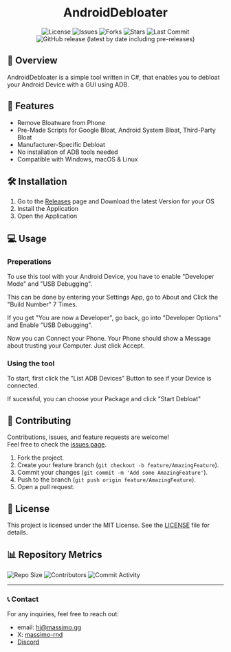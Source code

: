 <div align="center">

# AndroidDebloater

![License](https://img.shields.io/github/license/massimo-rnd/AndroidDebloater)
![Issues](https://img.shields.io/github/issues/massimo-rnd/AndroidDebloater)
![Forks](https://img.shields.io/github/forks/massimo-rnd/AndroidDebloater)
![Stars](https://img.shields.io/github/stars/massimo-rnd/AndroidDebloater)
![Last Commit](https://img.shields.io/github/last-commit/massimo-rnd/AndroidDebloater)
![GitHub release (latest by date including pre-releases)](https://img.shields.io/github/v/release/massimo-rnd/AndroidDebloater?include_prereleases)

</div>

## 🚀 Overview

AndroidDebloater is a simple tool written in C#, that enables you to debloat your Android Device with a GUI using ADB.

## 🎯 Features

- Remove Bloatware from Phone
- Pre-Made Scripts for Google Bloat, Android System Bloat, Third-Party Bloat
- Manufacturer-Specific Debloat
- No installation of ADB tools needed
- Compatible with Windows, macOS & Linux

## 🛠️ Installation

1. Go to the [Releases](https://github.com/massimo-rnd/AndroidDebloater/releases/latest) page and Download the latest Version for your OS
2. Install the Application
3. Open the Application

## 💻 Usage

### Preperations
To use this tool with your Android Device, you have to enable "Developer Mode" and "USB Debugging".

This can be done by entering your Settings App, go to About and Click the "Build Number" 7 Times.

If you get "You are now a Developer", go back, go into "Developer Options" and Enable "USB Debugging".

Now you can Connect your Phone. Your Phone should show a Message about trusting your Computer. Just click Accept.

### Using the tool
To start, first click the "List ADB Devices" Button to see if your Device is connected.

If sucessful, you can choose your Package and click "Start Debloat"

## 🤝 Contributing

Contributions, issues, and feature requests are welcome!  
Feel free to check the [issues page](https://github.com/massimo-rnd/AndroidDebloater/issues).

1. Fork the project.
2. Create your feature branch (`git checkout -b feature/AmazingFeature`).
3. Commit your changes (`git commit -m 'Add some AmazingFeature'`).
4. Push to the branch (`git push origin feature/AmazingFeature`).
5. Open a pull request.

## 📜 License

This project is licensed under the MIT License. See the [LICENSE](LICENSE) file for details.

## 📊 Repository Metrics

![Repo Size](https://img.shields.io/github/repo-size/massimo-rnd/AndroidDebloater)
![Contributors](https://img.shields.io/github/contributors/massimo-rnd/AndroidDebloater)
![Commit Activity](https://img.shields.io/github/commit-activity/m/massimo-rnd/AndroidDebloater)

---

### 📞 Contact

For any inquiries, feel free to reach out:
- email: [hi@massimo.gg](mailto:hi@massimo.gg)
- X: [massimo-rnd](https://x.com/massimo-rnd)
- [Discord](https://discord.gg/wmC5AA6c)

